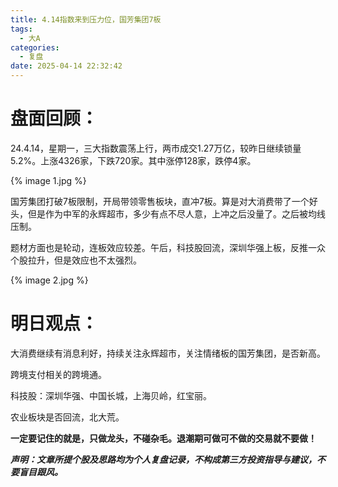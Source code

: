 ```yaml
---
title: 4.14指数来到压力位，国芳集团7板
tags:
  - 大A
categories:
  - 复盘
date: 2025-04-14 22:32:42
---
```




# 盘面回顾：

24.4.14，星期一，三大指数震荡上行，两市成交1.27万亿，较昨日继续锁量5.2%。上涨4326家，下跌720家。其中涨停128家，跌停4家。

{% image 1.jpg %}

国芳集团打破7板限制，开局带领零售板块，直冲7板。算是对大消费带了一个好头，但是作为中军的永辉超市，多少有点不尽人意，上冲之后没量了。之后被均线压制。

题材方面也是轮动，连板效应较差。午后，科技股回流，深圳华强上板，反推一众个股拉升，但是效应也不太强烈。

<!--more-->

{% image 2.jpg %}





# 明日观点：

大消费继续有消息利好，持续关注永辉超市，关注情绪板的国芳集团，是否新高。

跨境支付相关的跨境通。

科技股：深圳华强、中国长城，上海贝岭，红宝丽。

农业板块是否回流，北大荒。



**一定要记住的就是，只做龙头，不碰杂毛。退潮期可做可不做的交易就不要做！**



***声明：文章所提个股及思路均为个人复盘记录，不构成第三方投资指导与建议，不要盲目跟风。***
